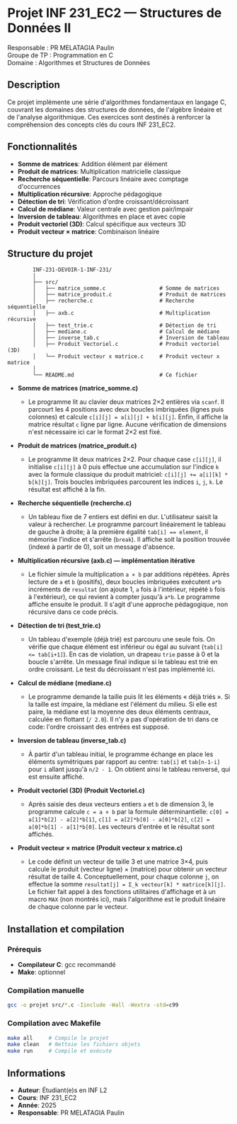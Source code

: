 # Projet INF 231_EC2 — Structures de Données II

Responsable : PR MELATAGIA Paulin  
Groupe de TP : Programmation en C  
Domaine : Algorithmes et Structures de Données

## Description
Ce projet implémente une série d'algorithmes fondamentaux en langage C, couvrant les domaines des structures de données, de l'algèbre linéaire et de l'analyse algorithmique. Ces exercices sont destinés à renforcer la compréhension des concepts clés du cours INF 231_EC2.

## Fonctionnalités

- **Somme de matrices**: Addition élément par élément
- **Produit de matrices**: Multiplication matricielle classique
- **Recherche séquentielle**: Parcours linéaire avec comptage d'occurrences
- **Multiplication récursive**: Approche pédagogique
- **Détection de tri**: Vérification d'ordre croissant/décroissant
- **Calcul de médiane**: Valeur centrale avec gestion pair/impair
- **Inversion de tableau**: Algorithmes en place et avec copie
- **Produit vectoriel (3D)**: Calcul spécifique aux vecteurs 3D
- **Produit vecteur × matrice**: Combinaison linéaire

## Structure du projet
```
        INF-231-DEVOIR-1-INF-231/
        │
        ├── src/
        │   ├── matrice_somme.c                 # Somme de matrices
        │   ├── matrice_produit.c               # Produit de matrices
        │   ├── recherche.c                     # Recherche séquentielle
        │   ├── axb.c                           # Multiplication récursive
        │   ├── test_trie.c                     # Détection de tri
        │   ├── mediane.c                       # Calcul de médiane
        │   ├── inverse_tab.c                   # Inversion de tableau
        │   ├── Produit Vectoriel.c             # Produit vectoriel (3D)
        │   └── Produit vecteur x matrice.c     # Produit vecteur x matrice
        │
        └── README.md                           # Ce fichier

```
- **Somme de matrices (matrice_somme.c)**
  - Le programme lit au clavier deux matrices 2×2 entières via `scanf`. Il parcourt les 4 positions avec deux boucles imbriquées (lignes puis colonnes) et calcule `c[i][j] = a[i][j] + b[i][j]`. Enfin, il affiche la matrice résultat `c` ligne par ligne. Aucune vérification de dimensions n'est nécessaire ici car le format 2×2 est fixé.

- **Produit de matrices (matrice_produit.c)**
  - Le programme lit deux matrices 2×2. Pour chaque case `c[i][j]`, il initialise `c[i][j]` à 0 puis effectue une accumulation sur l'indice `k` avec la formule classique du produit matriciel: `c[i][j] += a[i][k] * b[k][j]`. Trois boucles imbriquées parcourent les indices `i`, `j`, `k`. Le résultat est affiché à la fin.

- **Recherche séquentielle (recherche.c)**
  - Un tableau fixe de 7 entiers est défini en dur. L'utilisateur saisit la valeur à rechercher. Le programme parcourt linéairement le tableau de gauche à droite; à la première égalité `tab[i] == element`, il mémorise l'indice et s'arrête (`break`). Il affiche soit la position trouvée (indexé à partir de 0), soit un message d'absence.

- **Multiplication récursive (axb.c) — implémentation itérative**
  - Le fichier simule la multiplication `a × b` par additions répétées. Après lecture de `a` et `b` (positifs), deux boucles imbriquées exécutent `a*b` incréments de `resultat` (on ajoute 1, `a` fois à l'intérieur, répété `b` fois à l'extérieur), ce qui revient à compter jusqu'à `a*b`. Le programme affiche ensuite le produit. Il s'agit d'une approche pédagogique, non récursive dans ce code précis.

- **Détection de tri (test_trie.c)**
  - Un tableau d'exemple (déjà trié) est parcouru une seule fois. On vérifie que chaque élément est inférieur ou égal au suivant (`tab[i] <= tab[i+1]`). En cas de violation, un drapeau `trie` passe à 0 et la boucle s'arrête. Un message final indique si le tableau est trié en ordre croissant. Le test du décroissant n'est pas implémenté ici.

- **Calcul de médiane (mediane.c)**
  - Le programme demande la taille puis lit les éléments « déjà triés ». Si la taille est impaire, la médiane est l'élément du milieu. Si elle est paire, la médiane est la moyenne des deux éléments centraux, calculée en flottant (`/ 2.0`). Il n'y a pas d'opération de tri dans ce code: l'ordre croissant des entrées est supposé.

- **Inversion de tableau (inverse_tab.c)**
  - À partir d'un tableau initial, le programme échange en place les éléments symétriques par rapport au centre: `tab[i]` et `tab[n-1-i]` pour `i` allant jusqu'à `n/2 - 1`. On obtient ainsi le tableau renversé, qui est ensuite affiché.

- **Produit vectoriel (3D) (Produit Vectoriel.c)**
  - Après saisie des deux vecteurs entiers `a` et `b` de dimension 3, le programme calcule `c = a × b` par la formule déterminantielle: `c[0] = a[1]*b[2] - a[2]*b[1]`, `c[1] = a[2]*b[0] - a[0]*b[2]`, `c[2] = a[0]*b[1] - a[1]*b[0]`. Les vecteurs d'entrée et le résultat sont affichés.

- **Produit vecteur × matrice (Produit vecteur x matrice.c)**
  - Le code définit un vecteur de taille 3 et une matrice 3×4, puis calcule le produit (vecteur ligne) × (matrice) pour obtenir un vecteur résultat de taille 4. Conceptuellement, pour chaque colonne `j`, on effectue la somme `resultat[j] = Σ_k vecteur[k] * matrice[k][j]`. Le fichier fait appel à des fonctions utilitaires d'affichage et à un macro `MAX` (non montrés ici), mais l'algorithme est le produit linéaire de chaque colonne par le vecteur.

## Installation et compilation

### Prérequis
- **Compilateur C**: gcc recommandé
- **Make**: optionnel

### Compilation manuelle
```sh
gcc -o projet src/*.c -Iinclude -Wall -Wextra -std=c99
```

### Compilation avec Makefile
```sh
make all     # Compile le projet
make clean   # Nettoie les fichiers objets
make run     # Compile et exécute
```

## Informations
- **Auteur**: Étudiant(e)s en INF L2
- **Cours**: INF 231_EC2
- **Année**: 2025
- **Responsable**: PR MELATAGIA Paulin
